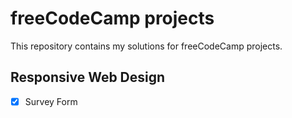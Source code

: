 # freeCodeCamp projects

This repository contains my solutions for freeCodeCamp projects.

## Responsive Web Design

- [x] Survey Form

